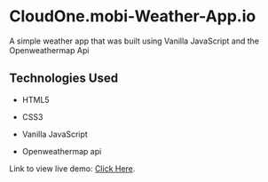 # CloudOne.mobi-Weather-App.io
A simple weather app that was built using Vanilla JavaScript and the Openweathermap Api

## Technologies Used

- HTML5

- CSS3

- Vanilla JavaScript

- Openweathermap api

Link to view live demo: [Click Here](https://keagon98.github.io/King-J-Front-End-Test.io/).

